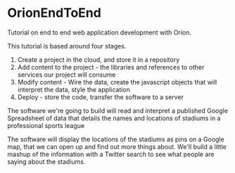 OrionEndToEnd
=============

Tutorial on end to end web application development with Orion.

This tutorial is based around four stages.

1. Create a project in the cloud, and store it in a repository
2. Add content to the project - the libraries and references to other services our project will consume
3. Modify content - Wire the data, create the javascript objects that will interpret the data, style the application
4. Deploy - store the code, transfer the software to a server

The software we're going to build will read and interpret a published Google Spreadsheet of data that details the names and locations of stadiums in a professional sports league

The software will display the locations of the stadiums as pins on a Google map, that we can open up and find out more things about. We'll build a little mashup of the information with a Twitter search to see what people are saying about the stadiums.



